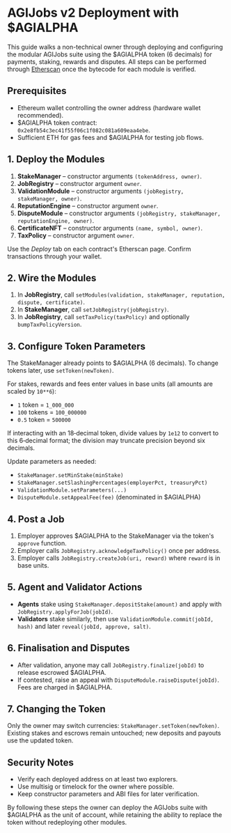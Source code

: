 # AGIJobs v2 Deployment with $AGIALPHA

This guide walks a non-technical owner through deploying and configuring the modular AGIJobs suite using the $AGIALPHA token (6 decimals) for payments, staking, rewards and disputes. All steps can be performed through [Etherscan](https://etherscan.io) once the bytecode for each module is verified.

## Prerequisites
- Ethereum wallet controlling the owner address (hardware wallet recommended).
- $AGIALPHA token contract: `0x2e8fb54c3ec41f55f06c1f082c081a609eaa4ebe`.
- Sufficient ETH for gas fees and $AGIALPHA for testing job flows.

## 1. Deploy the Modules
1. **StakeManager** – constructor arguments `(tokenAddress, owner)`.
2. **JobRegistry** – constructor argument `owner`.
3. **ValidationModule** – constructor arguments `(jobRegistry, stakeManager, owner)`.
4. **ReputationEngine** – constructor argument `owner`.
5. **DisputeModule** – constructor arguments `(jobRegistry, stakeManager, reputationEngine, owner)`.
6. **CertificateNFT** – constructor arguments `(name, symbol, owner)`.
7. **TaxPolicy** – constructor argument `owner`.

Use the *Deploy* tab on each contract's Etherscan page. Confirm transactions through your wallet.

## 2. Wire the Modules
1. In **JobRegistry**, call `setModules(validation, stakeManager, reputation, dispute, certificate)`.
2. In **StakeManager**, call `setJobRegistry(jobRegistry)`.
3. In **JobRegistry**, call `setTaxPolicy(taxPolicy)` and optionally `bumpTaxPolicyVersion`.

## 3. Configure Token Parameters
The StakeManager already points to $AGIALPHA (6 decimals). To change tokens later, use `setToken(newToken)`.

For stakes, rewards and fees enter values in base units (all amounts are scaled by `10**6`):
- `1` token = `1_000_000`
- `100` tokens = `100_000000`
- `0.5` token = `500000`

If interacting with an 18‑decimal token, divide values by `1e12` to convert to this 6‑decimal format; the division may truncate precision beyond six decimals.

Update parameters as needed:
- `StakeManager.setMinStake(minStake)`
- `StakeManager.setSlashingPercentages(employerPct, treasuryPct)`
- `ValidationModule.setParameters(...)`
- `DisputeModule.setAppealFee(fee)` (denominated in $AGIALPHA)

## 4. Post a Job
1. Employer approves $AGIALPHA to the StakeManager via the token's `approve` function.
2. Employer calls `JobRegistry.acknowledgeTaxPolicy()` once per address.
3. Employer calls `JobRegistry.createJob(uri, reward)` where `reward` is in base units.

## 5. Agent and Validator Actions
- **Agents** stake using `StakeManager.depositStake(amount)` and apply with `JobRegistry.applyForJob(jobId)`.
- **Validators** stake similarly, then use `ValidationModule.commit(jobId, hash)` and later `reveal(jobId, approve, salt)`.

## 6. Finalisation and Disputes
- After validation, anyone may call `JobRegistry.finalize(jobId)` to release escrowed $AGIALPHA.
- If contested, raise an appeal with `DisputeModule.raiseDispute(jobId)`. Fees are charged in $AGIALPHA.

## 7. Changing the Token
Only the owner may switch currencies: `StakeManager.setToken(newToken)`. Existing stakes and escrows remain untouched; new deposits and payouts use the updated token.

## Security Notes
- Verify each deployed address on at least two explorers.
- Use multisig or timelock for the owner where possible.
- Keep constructor parameters and ABI files for later verification.

By following these steps the owner can deploy the AGIJobs suite with $AGIALPHA as the unit of account, while retaining the ability to replace the token without redeploying other modules.

